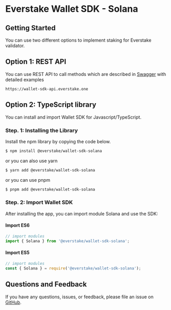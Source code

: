 # Everstake Wallet SDK - Solana

## Getting Started

You can use two different options to implement staking for Everstake validator.

## Option 1: REST API

You can use REST API to call methods which are described in [Swagger](https://wallet-sdk-api.everstake.one/swagger/) with detailed examples

```
https://wallet-sdk-api.everstake.one
```

## Option 2: TypeScript library

You can install and import Wallet SDK for Javascript/TypeScript.

### Step. 1: Installing the Library

Install the npm library by copying the code below.

```sh
$ npm install @everstake/wallet-sdk-solana
```

or you can also use yarn

```sh
$ yarn add @everstake/wallet-sdk-solana
```

or you can use pnpm

```sh
$ pnpm add @everstake/wallet-sdk-solana
```

### Step. 2: Import Wallet SDK

After installing the app, you can import module Solana and use the SDK:

#### Import ES6

```ts
// import modules
import { Solana } from '@everstake/wallet-sdk-solana';
```

#### Import ES5

```ts
// import modules
const { Solana } = require('@everstake/wallet-sdk-solana');
```

## Questions and Feedback

If you have any questions, issues, or feedback, please file an issue
on [GitHub](https://github.com/everstake/wallet-sdk/issues).
